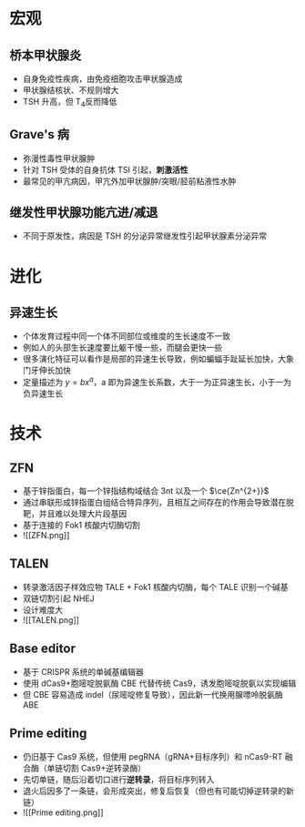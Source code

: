 # 宏观
## 桥本甲状腺炎
- 自身免疫性疾病，由免疫细胞攻击甲状腺造成
- 甲状腺结核状、不规则增大
- TSH 升高，但 T<sub>4</sub>反而降低
## Grave's 病
- 弥漫性毒性甲状腺肿
- 针对 TSH 受体的自身抗体 TSI 引起，**刺激活性**
- 最常见的甲亢病因，甲亢外加甲状腺肿/突眼/胫前粘液性水肿
## 继发性甲状腺功能亢进/减退
- 不同于原发性，病因是 TSH 的分泌异常继发性引起甲状腺素分泌异常
# 进化
## 异速生长
- 个体发育过程中同一个体不同部位或维度的生长速度不一致
- 例如人的头部生长速度要比躯干慢一些，而腿会更快一些
- 很多演化特征可以看作是局部的异速生长导致，例如蝙蝠手趾延长加快，大象门牙伸长加快
- 定量描述为 $y=bx^a$，a 即为异速生长系数，大于一为正异速生长，小于一为负异速生长
# 技术
## ZFN
- 基于锌指蛋白，每一个锌指结构域结合 3nt 以及一个 $\ce{Zn^{2+}}$
- 通过串联形成锌指蛋白组结合特异序列，且相互之间存在的作用会导致潜在脱靶，并且难以处理大片段基因
- 基于连接的 Fok1 核酸内切酶切割
- ![[ZFN.png]]
## TALEN
- 转录激活因子样效应物 TALE + Fok1 核酸内切酶，每个 TALE 识别一个碱基
- 双链切割引起 NHEJ
- 设计难度大
- ![[TALEN.png]]
## Base editor
- 基于 CRISPR 系统的单碱基编辑器
- 使用 dCas9+胞嘧啶脱氨酶 CBE 代替传统 Cas9，诱发胞嘧啶脱氨以实现编辑
- 但 CBE 容易造成 indel（尿嘧啶修复导致），因此新一代换用腺嘌呤脱氨酶 ABE
## Prime editing
- 仍旧基于 Cas9 系统，但使用 pegRNA（gRNA+目标序列）和 nCas9-RT 融合酶（单链切割 Cas9+逆转录酶）
- 先切单链，随后沿着切口进行**逆转录**，将目标序列转入
- 退火后因多了一条链，会形成突出，修复后恢复（但也有可能切掉逆转录的新链）
- ![[Prime editing.png]]